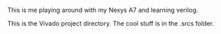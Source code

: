 This is me playing around with my Nexys A7 and learning verilog. 

This is the Vivado project directory. The cool stuff is in the .srcs folder.
